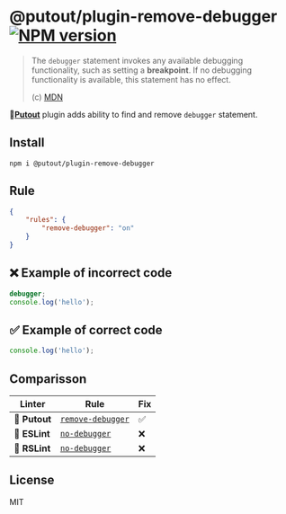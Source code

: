 # @putout/plugin-remove-debugger [![NPM version][NPMIMGURL]][NPMURL]

[NPMIMGURL]: https://img.shields.io/npm/v/@putout/plugin-remove-debugger.svg?style=flat&longCache=true
[NPMURL]: https://npmjs.org/package/@putout/plugin-remove-debugger "npm"

> The `debugger` statement invokes any available debugging functionality, such as setting a **breakpoint**. If no debugging functionality is available, this statement has no effect.
>
> (c) [MDN](https://developer.mozilla.org/en-US/docs/Web/JavaScript/Reference/Statements/debugger)

🐊[**Putout**](https://github.com/coderaiser/putout) plugin adds ability to find and remove `debugger` statement.

## Install

```
npm i @putout/plugin-remove-debugger
```

## Rule

```json
{
    "rules": {
        "remove-debugger": "on"
    }
}
```

## ❌ Example of incorrect code

```js
debugger;
console.log('hello');
```

## ✅ Example of correct code

```js
console.log('hello');
```

## Comparisson

Linter | Rule | Fix
--------|-------|------------|
🐊 **Putout**| [`remove-debugger`](https://github.com/coderaiser/putout/tree/master/packages/plugin-remove-debugger#readme)| ✅
🦕 **ESLint** | [`no-debugger`](https://eslint.org/docs/rules/no-debugger) | ❌
🦀 **RSLint** | [`no-debugger`](https://rslint.org/rules/errors/no-debugger.html) | ❌

## License

MIT
